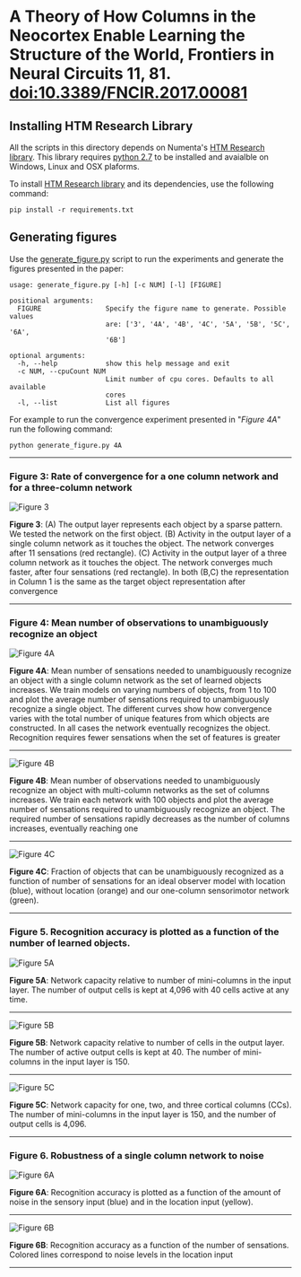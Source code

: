 # A Theory of How Columns in the Neocortex Enable Learning the Structure of the World, Frontiers in Neural Circuits 11, 81.<br>[doi:10.3389/FNCIR.2017.00081][1]

Installing HTM Research Library
-------------------------------

All the scripts in this directory depends on Numenta's [HTM Research library][2].
This library requires [python 2.7][3] to be installed and avaialble on Windows, Linux and OSX plaforms.

To install [HTM Research library][2] and its dependencies, use the following command:

```
pip install -r requirements.txt
```

Generating figures
------------------

Use the [generate_figure.py](generate_figure.py) script to run the experiments and generate the figures presented in the paper: 

```
usage: generate_figure.py [-h] [-c NUM] [-l] [FIGURE]

positional arguments:
  FIGURE                Specify the figure name to generate. Possible values
                        are: ['3', '4A', '4B', '4C', '5A', '5B', '5C', '6A',
                        '6B']

optional arguments:
  -h, --help            show this help message and exit
  -c NUM, --cpuCount NUM
                        Limit number of cpu cores. Defaults to all available
                        cores
  -l, --list            List all figures

```

For example to run the convergence experiment presented in "*Figure 4A*" run the following command:

```
python generate_figure.py 4A
```

-------------------------------------------------------------------------------

### Figure 3: Rate of convergence for a one column network and for a three-column network

![Figure 3](figures/fig3.png)

**Figure 3**: (A) The output layer represents each object by a sparse pattern. We tested the network on the first object. (B) Activity in the output layer of a single column network as it touches the object. The network converges after 11 sensations (red rectangle). (C) Activity in the output layer of a three column network as it touches the object. The network converges much faster, after four sensations (red rectangle). In both (B,C) the representation in Column 1 is the same as the target object representation after convergence

-------------------------------------------------------------------------------
### Figure 4: Mean number of observations to unambiguously recognize an object

![Figure 4A](figures/fig4A.png)

**Figure 4A**: Mean number of sensations needed to unambiguously recognize an object with a single column network as the set of learned objects increases. We train models on varying numbers of objects, from 1 to 100 and plot the average number of sensations required to unambiguously recognize a single object. The different curves show how convergence varies with the total number of unique features from which objects are constructed. In all cases the network eventually recognizes the object. Recognition requires fewer sensations when the set of features is greater


-------------------------------------------------------------------------------
![Figure 4B](figures/fig4B.png)

**Figure 4B**: Mean number of observations needed to unambiguously recognize an object with multi-column networks as the set of columns increases. We train each network with 100 objects and plot the average number of sensations required to unambiguously recognize an object. The required number of sensations rapidly decreases as the number of columns increases, eventually reaching one


-------------------------------------------------------------------------------
![Figure 4C](figures/fig4C.png)

**Figure 4C**: Fraction of objects that can be unambiguously recognized as a function of number of sensations for an ideal observer model with location (blue), without location (orange) and our one-column sensorimotor network (green).



-------------------------------------------------------------------------------
### Figure 5. Recognition accuracy is plotted as a function of the number of learned objects.

![Figure 5A](figures/fig5A.png) 

**Figure 5A**: Network capacity relative to number of mini-columns in the input layer. The number of output cells is kept at 4,096 with 40 cells active at any time.

-------------------------------------------------------------------------------
![Figure 5B](figures/fig5B.png) 

**Figure 5B**: Network capacity relative to number of cells in the output layer. The number of active output cells is kept at 40. The number of mini-columns in the input layer is 150.

-------------------------------------------------------------------------------
![Figure 5C](figures/fig5C.png)

**Figure 5C**: Network capacity for one, two, and three cortical columns (CCs). The number of mini-columns in the input layer is 150, and the number of output cells is 4,096. 

-------------------------------------------------------------------------------
### Figure 6. Robustness of a single column network to noise

![Figure 6A](figures/fig6A.png) 

**Figure 6A**: Recognition accuracy is plotted as a function of the amount of noise in the sensory input (blue) and in the location input (yellow).

-------------------------------------------------------------------------------
![Figure 6B](figures/fig6B.png) 

**Figure 6B**: Recognition accuracy as a function of the number of sensations. Colored lines correspond to noise levels in the location input

-------------------------------------------------------------------------------

[1]: https://doi.org/10.3389/fncir.2017.00081
[2]: https://github.com/numenta/htmresearch
[3]: https://www.python.org/downloads
